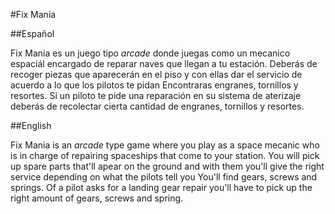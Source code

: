 #Fix Mania

##Español

Fix Mania es un juego tipo _arcade_ donde juegas como un mecanico espaciál encargado de reparar naves que llegan a tu estación. Deberás de recoger piezas que aparecerán en el piso y con ellas dar el servicio de acuerdo a lo que los pilotos te pidan
Encontraras engranes, tornillos y resortes. Si un piloto te pide una reparación en su sistema de aterizaje deberás de recolectar cierta cantidad de engranes, tornillos y resortes.

##English

Fix Mania is an _arcade_ type game where you play as a space mecanic who is in charge of repairing spaceships that come to your station. You will pick up spare parts that'll apear on the ground and with them you'll give the right service depending on what the pilots tell you
You'll find gears, screws and springs. Of a pilot asks for a landing gear repair you'll have to pick up the right amount of gears, screws and spring.
